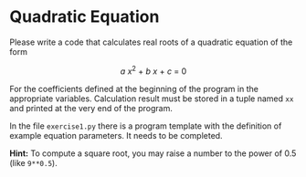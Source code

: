 # Quadratic Equation

Please write a code that calculates real roots of a quadratic equation of the form

<p style="text-align: center;"><em>a</em> <em>x</em><sup>2</sup> + <em>b</em> <em>x</em> + <em>c</em> = 0</p>

For the coefficients defined at the beginning of the program in the appropriate variables. Calculation result must be stored
in a tuple named `xx` and printed at the very end of the program.

In the file `exercise1.py` there is a program template with the definition of example equation parameters. It needs to be completed.

**Hint:** To compute a square root, you may raise a number to the power of 0.5 (like `9**0.5`).

